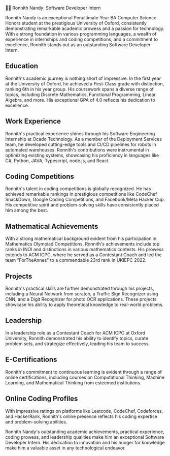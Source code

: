 🧑‍💻 Ronnith Nandy: Software Developer Intern


Ronnith Nandy is an exceptional Penultimate Year BA Computer Science Honors student at the prestigious University of Oxford, consistently demonstrating remarkable academic prowess and a passion for technology. With a strong foundation in various programming languages, a wealth of experience in internships and coding competitions, and a commitment to excellence, Ronnith stands out as an outstanding Software Developer Intern.

## Education

Ronnith's academic journey is nothing short of impressive. In the first year at the University of Oxford, he achieved a First-Class grade with distinction, ranking 6th in his year group. His coursework spans a diverse range of topics, including Discrete Mathematics, Functional Programming, Linear Algebra, and more. His exceptional GPA of 4.0  reflects his dedication to excellence.

## Work Experience

Ronnith's practical experience shines through his Software Engineering Internship at Ocado Technology. As a member of the Deployment Services team, he developed cutting-edge tools and CI/CD pipelines for robots in automated warehouses. Ronnith's contributions were instrumental in optimizing existing systems, showcasing his proficiency in languages like C#, Python, JAVA, Typescript, node.js, and React.

## Coding Competitions

Ronnith's talent in coding competitions is globally recognized. He has achieved remarkable rankings in prestigious competitions like CodeChef SnackDown, Google Coding Competitions, and Facebook/Meta Hacker Cup. His competitive spirit and problem-solving skills have consistently placed him among the best.

## Mathematical Achievements

With a strong mathematical background evident from his participation in Mathematics Olympiad Competitions, Ronnith's achievements include top ranks in INOI and distinctions in various mathematics contests. His prowess extends to ACM ICPC, where he served as a Contestant Coach and led the team "ForTheAnnes" to a commendable 23rd rank in UKIEPC 2022.

## Projects

Ronnith's practical skills are further demonstrated through his projects, including a Neural Network from scratch, a Traffic Sign Recognizer using CNN, and a Digit Recognizer for photo OCR applications. These projects showcase his ability to apply theoretical knowledge to real-world problems.

## Leadership

In a leadership role as a Contestant Coach for ACM ICPC at Oxford University, Ronnith demonstrated his ability to identify topics, curate problem sets, and strategize effectively, leading his team to success.

## E-Certifications

Ronnith's commitment to continuous learning is evident through a range of online certifications, including courses on Computational Thinking, Machine Learning, and Mathematical Thinking from esteemed institutions.

## Online Coding Profiles

With impressive ratings on platforms like Leetcode, CodeChef, Codeforces, and HackerRank, Ronnith's online presence reflects his coding expertise and problem-solving abilities.

Ronnith Nandy's outstanding academic achievements, practical experience, coding prowess, and leadership qualities make him an exceptional Software Developer Intern. His dedication to innovation and his hunger for knowledge make him a valuable asset in any technological endeavor.



